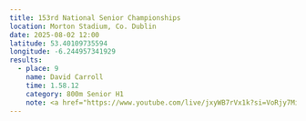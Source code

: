 ```yaml
---
title: 153rd National Senior Championships
location: Morton Stadium, Co. Dublin
date: 2025-08-02 12:00
latitude: 53.40109735594  
longitude: -6.244957341929
results:
  - place: 9
    name: David Carroll
    time: 1.58.12
    category: 800m Senior H1
    note: <a href="https://www.youtube.com/live/jxyWB7rVx1k?si=VoRjy7MifJiZWQ1L&t=11411">Video 800m</a><br><a href="https://www.youtube.com/watch?v=5XTlhy4-elI">Video Day2</a><br><a href="http://live.athleticsireland.ie/menu.html">Results</a><br><a href="https://www.instagram.com/p/DM_SxfGtS2H/?img_index=1">Instagram</a><br><a href="https://www.watchathletics.com/schedule/watchlive/10331">Schedule</a>
---
```

